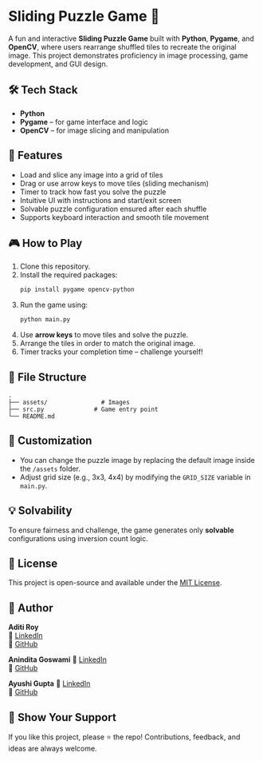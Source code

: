 # Sliding Puzzle Game 🧹

A fun and interactive **Sliding Puzzle Game** built with **Python**, **Pygame**, and **OpenCV**, where users rearrange shuffled tiles to recreate the original image. This project demonstrates proficiency in image processing, game development, and GUI design.

## 🛠 Tech Stack
- **Python**
- **Pygame** – for game interface and logic
- **OpenCV** – for image slicing and manipulation

## 📸 Features
- Load and slice any image into a grid of tiles
- Drag or use arrow keys to move tiles (sliding mechanism)
- Timer to track how fast you solve the puzzle
- Intuitive UI with instructions and start/exit screen
- Solvable puzzle configuration ensured after each shuffle
- Supports keyboard interaction and smooth tile movement

## 🎮 How to Play
1. Clone this repository.
2. Install the required packages:
   ```bash
   pip install pygame opencv-python
   ```
3. Run the game using:
   ```bash
   python main.py
   ```
4. Use **arrow keys** to move tiles and solve the puzzle.
5. Arrange the tiles in order to match the original image.
6. Timer tracks your completion time – challenge yourself!

## 📂 File Structure
```
.
├── assets/               # Images
├── src.py              # Game entry point        
└── README.md
```

## 🔧 Customization
- You can change the puzzle image by replacing the default image inside the `/assets` folder.
- Adjust grid size (e.g., 3x3, 4x4) by modifying the `GRID_SIZE` variable in `main.py`.

## 💡 Solvability
To ensure fairness and challenge, the game generates only **solvable** configurations using inversion count logic.

## 📌 License
This project is open-source and available under the [MIT License](LICENSE).

## 👤 Author
**Aditi Roy**  
📧 [LinkedIn](https://www.linkedin.com/in/anindita-goswami-baa239238/)  
📁 [GitHub](https://github.com/RoyAditi0102/)

**Anindita Goswami**
📧 [LinkedIn](https://www.linkedin.com/in/aditi-roy-777a76255/)  
📁 [GitHub](https://github.com/Code-Ani2/)

**Ayushi Gupta**
📧 [LinkedIn](https://www.linkedin.com/in/ayushi-gupta-03a713242/)  
📁 [GitHub](https://github.com/)

## 🌟 Show Your Support
If you like this project, please ⭐ the repo! Contributions, feedback, and ideas are always welcome.